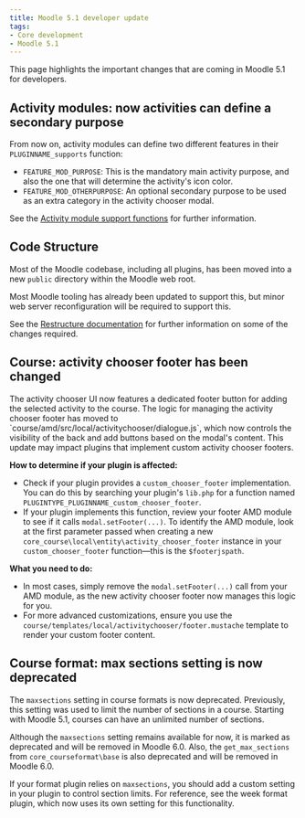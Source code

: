 ```yaml
---
title: Moodle 5.1 developer update
tags:
- Core development
- Moodle 5.1
---
```


<!-- markdownlint-disable no-inline-html -->

This page highlights the important changes that are coming in Moodle 5.1 for developers.

## Activity modules: now activities can define a secondary purpose

<Since version="5.1" issueNumber="MDL-85598" />

From now on, activity modules can define two different features in their `PLUGINNAME_supports` function:

- `FEATURE_MOD_PURPOSE`: This is the mandatory main activity purpose, and also the one that will determine the activity's icon color.
- `FEATURE_MOD_OTHERPURPOSE`: An optional secondary purpose to be used as an extra category in the activity chooser modal.

See the [Activity module support functions](./apis/plugintypes/mod#activity-module-support-functions) for further information.

## Code Structure

<Since version="5.1" issueNumber="MDL-83424" />

Most of the Moodle codebase, including all plugins, has been moved into a new `public` directory within the Moodle web root.

Most Moodle tooling has already been updated to support this, but minor web server reconfiguration will be required to support this.

See the [Restructure documentation](./guides/restructure/index.md) for further information on some of the changes required.

## Course: activity chooser footer has been changed

<Since version="5.1" issueNumber="MDL-85597" />
The activity chooser UI now features a dedicated footer button for adding the selected activity to the course. The logic for managing the activity chooser footer has moved to `course/amd/src/local/activitychooser/dialogue.js`, which now controls the visibility of the back and add buttons based on the modal's content. This update may impact plugins that implement custom activity chooser footers.

**How to determine if your plugin is affected:**

- Check if your plugin provides a `custom_chooser_footer` implementation. You can do this by searching your plugin's `lib.php` for a function named `PLUGINTYPE_PLUGINNAME_custom_chooser_footer`.
- If your plugin implements this function, review your footer AMD module to see if it calls `modal.setFooter(...)`. To identify the AMD module, look at the first parameter passed when creating a new `core_course\local\entity\activity_chooser_footer` instance in your `custom_chooser_footer` function—this is the `$footerjspath`.

**What you need to do:**

- In most cases, simply remove the `modal.setFooter(...)` call from your AMD module, as the new activity chooser footer now manages this logic for you.
- For more advanced customizations, ensure you use the `course/templates/local/activitychooser/footer.mustache` template to render your custom footer content.

## Course format: max sections setting is now deprecated

<Since version="5.1" issueNumber="MDL-84291" />

The `maxsections` setting in course formats is now deprecated. Previously, this setting was used to limit the number of sections in a course. Starting with Moodle 5.1, courses can have an unlimited number of sections.

Although the `maxsections` setting remains available for now, it is marked as deprecated and will be removed in Moodle 6.0. Also, the `get_max_sections` from `core_courseformat\base` is also deprecated and will be removed in Moodle 6.0.

If your format plugin relies on `maxsections`, you should add a custom setting in your plugin to control section limits. For reference, see the week format plugin, which now uses its own setting for this functionality.
